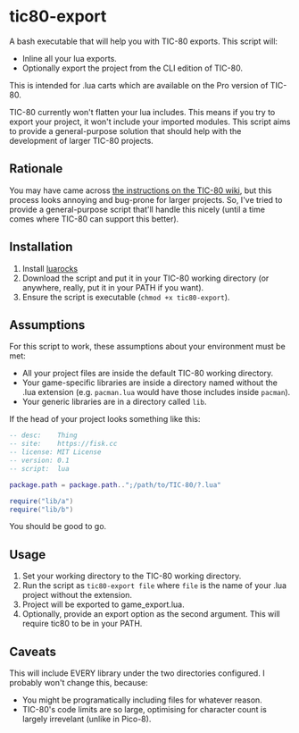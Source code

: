 # tic80-export

A bash executable that will help you with TIC-80 exports. This script will:

* Inline all your lua exports.
* Optionally export the project from the CLI edition of TIC-80. 

This is intended for .lua carts which are available on the Pro version of TIC-80.

TIC-80 currently won't flatten your lua includes. This means if you try to export your project, it won't include your imported modules. This script aims to provide a general-purpose solution that should help with the development of larger TIC-80 projects.

## Rationale

You may have came across [the instructions on the TIC-80 wiki](https://github.com/nesbox/TIC-80/wiki/Splitting-a-TIC-80-project-into-multiple-files#combining-files-back-to-one), but this process looks annoying and bug-prone for larger projects. So, I've tried to provide a general-purpose script that'll handle this nicely (until a time comes where TIC-80 can support this better). 

## Installation

1. Install [luarocks](https://luarocks.org/)
2. Download the script and put it in your TIC-80 working directory (or anywhere, really, put it in your PATH if you want).
3. Ensure the script is executable (`chmod +x tic80-export`).

## Assumptions

For this script to work, these assumptions about your environment must be met:

* All your project files are inside the default TIC-80 working directory.
* Your game-specific libraries are inside a directory named without the .lua extension (e.g. `pacman.lua` would have those includes inside `pacman`). 
* Your generic libraries are in a directory called `lib`.

If the head of your project looks something like this:

```lua
-- desc:    Thing
-- site:    https://fisk.cc
-- license: MIT License
-- version: 0.1
-- script:  lua

package.path = package.path..";/path/to/TIC-80/?.lua"

require("lib/a")
require("lib/b")
```

You should be good to go.

## Usage

1. Set your working directory to the TIC-80 working directory.
2. Run the script as `tic80-export file` where `file` is the name of your .lua project without the extension.
3. Project will be exported to game_export.lua.
4. Optionally, provide an export option as the second argument. This will require tic80 to be in your PATH.

## Caveats

This will include EVERY library under the two directories configured. I probably won't change this, because:
* You might be programatically including files for whatever reason.
* TIC-80's code limits are so large, optimising for character count is largely irrevelant (unlike in Pico-8).
